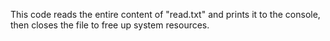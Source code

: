 This code reads the entire content of "read.txt" and prints it to the console, then closes the file to free up system resources.
